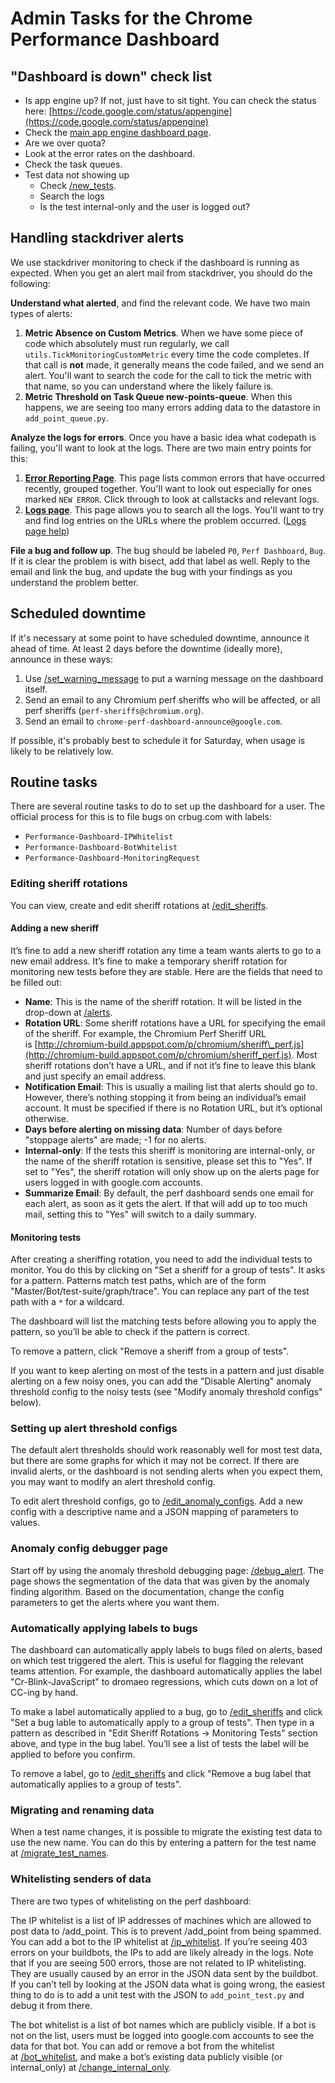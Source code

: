 # Admin Tasks for the Chrome Performance Dashboard

## "Dashboard is down" check list

- Is app engine up? If not, just have to sit tight. You can check the status
here: [https://code.google.com/status/appengine](https://code.google.com/status/appengine)
- Check the [main app engine dashboard page](https://console.developers.google.com/appengine?project=chromeperf&moduleId=default).
- Are we over quota?
- Look at the error rates on the dashboard.
- Check the task queues.
- Test data not showing up
  - Check [/new\_tests](https://chromeperf.appspot.com/new_tests).
  - Search the logs
  - Is the test internal-only and the user is logged out?

## Handling stackdriver alerts

We use stackdriver monitoring to check if the dashboard is running as expected.
When you get an alert mail from stackdriver, you should do the following:

**Understand what alerted**, and find the relevant code. We have two main types
of alerts:

1. **Metric Absence on Custom Metrics**. When we have some piece of code which
   absolutely must run regularly, we call `utils.TickMonitoringCustomMetric`
   every time the code completes. If that call is **not** made, it generally
   means the code failed, and we send an alert. You'll want to search the code
   for the call to tick the metric with that name, so you can understand where
   the likely failure is.
2. **Metric Threshold on Task Queue new-points-queue**. When this happens, we are
   seeing too many errors adding data to the datastore in `add_point_queue.py`.

**Analyze the logs for errors**. Once you have a basic idea what codepath is
failing, you'll want to look at the logs. There are two main entry points for
this:

1. **[Error Reporting Page](http://go/chromeperf-errors)**. This page
   lists common errors that have occurred recently, grouped together. You'll
   want to look out especially for ones marked `NEW ERROR`. Click through to
   look at callstacks and relevant logs.
2. **[Logs page](http://go/chromeperf-logs)**. This page allows you to search
   all the logs. You'll want to try and find log entries on the URLs where the
   problem occurred.
   ([Logs page help](https://cloud.google.com/logging/docs/view/logs_viewer))

**File a bug and follow up**. The bug should be labeled `P0`, `Perf Dashboard`,
`Bug`. If it is clear the problem is with bisect, add that label as well. Reply
to the email and link the bug, and update the bug with your findings as you
understand the problem better.

## Scheduled downtime

If it's necessary at some point to have scheduled downtime, announce
it ahead of time. At least 2 days before the downtime (ideally more),
announce in these ways:

 1. Use [/set\_warning\_message](https://chromeperf.appspot.com/set_warning_message) to
    put a warning message on the dashboard itself.
 2. Send an email to any Chromium perf sheriffs who will be affected,
    or all perf sheriffs (`perf-sheriffs@chromium.org`).
 3. Send an email to `chrome-perf-dashboard-announce@google.com`.

If possible, it's probably best to schedule it for Saturday, when usage
is likely to be relatively low.

## Routine tasks

There are several routine tasks to do to set up the dashboard for a
user. The official process for this is to file bugs on crbug.com
with labels:

- `Performance-Dashboard-IPWhitelist`
- `Performance-Dashboard-BotWhitelist`
- `Performance-Dashboard-MonitoringRequest`

### Editing sheriff rotations

You can view, create and edit sheriff rotations
at [/edit\_sheriffs](https://chromeperf.appspot.com/edit_sheriffs).

#### Adding a new sheriff

It’s fine to add a new sheriff rotation any time a team wants alerts
to go to a new email address. It’s fine to make a temporary sheriff
rotation for monitoring new tests before they are stable. Here are the
fields that need to be filled out:

 - **Name**: This is the name of the sheriff
   rotation. It will be listed in the drop-down
   at [/alerts](https://chromeperf.appspot.com/alerts).
 - **Rotation URL**: Some sheriff rotations have a URL for specifying
   the email of the sheriff. For example, the Chromium Perf Sheriff URL
   is [http://chromium-build.appspot.com/p/chromium/sheriff\_perf.js](http://chromium-build.appspot.com/p/chromium/sheriff_perf.js).
   Most sheriff rotations don’t have a URL, and if not it’s fine to leave
   this blank and just specify an email address.
 - **Notification Email**:
   This is usually a mailing list that alerts should go to. However,
   there’s nothing stopping it from being an individual’s email
   account. It must be specified if there is no Rotation URL, but it’s
   optional otherwise.
 - **Days before alerting on missing data**:
   Number of days before "stoppage alerts" are made; -1 for no alerts. 
 - **Internal-only**: If the tests this sheriff is monitoring are internal-only,
   or the name of the sheriff rotation is sensitive, please
   set this to "Yes". If set to "Yes", the sheriff rotation will only
   show up on the alerts page for users logged in with google.com accounts.
 - **Summarize Email**: By default, the perf dashboard sends one email
   for each alert, as soon as it gets the alert. If that will add up to
   too much mail, setting this to "Yes" will switch to a daily summary.

#### Monitoring tests

After creating a sheriffing rotation, you need to add the individual
tests to monitor. You do this by clicking on "Set a sheriff for a
group of tests". It asks for a pattern. Patterns match test paths,
which are of the form "Master/Bot/test-suite/graph/trace". You can replace
any part of the test path with a `*` for a wildcard.

The dashboard will list the matching tests before allowing you to apply
the pattern, so you’ll be able to check if the pattern is correct.

To remove a pattern, click "Remove a sheriff from a group of tests".

If you want to keep alerting on most of the tests in a pattern and
just disable alerting on a few noisy ones, you can add the "Disable
Alerting" anomaly threshold config to the noisy tests (see "Modify
anomaly threshold configs" below).

### Setting up alert threshold configs

The default alert thresholds should work reasonably well for most test
data, but there are some graphs for which it may not be correct. If
there are invalid alerts, or the dashboard is not sending alerts when
you expect them, you may want to modify an alert threshold config.

To edit alert threshold configs, go
to [/edit\_anomaly\_configs](https://chromeperf.appspot.com/edit_anomaly_configs).
Add a new config with a descriptive name and a JSON mapping of parameters
to values.

### Anomaly config debugger page

Start off by using the anomaly threshold debugging
page: [/debug\_alert](https://chromeperf.appspot.com/debug_alert). The
page shows the segmentation of the data that was given by the anomaly
finding algorithm. Based on the documentation, change the config
parameters to get the alerts where you want them.

### Automatically applying labels to bugs

The dashboard can automatically apply labels to bugs filed on alerts,
based on which test triggered the alert. This is useful for flagging
the relevant teams attention. For example, the dashboard automatically
applies the label "Cr-Blink-JavaScript" to dromaeo regressions,
which cuts down on a lot of CC-ing by hand.

To make a label automatically applied to a bug, go
to [/edit\_sheriffs](https://chromeperf.appspot.com/edit_sheriffs) and
click "Set a bug lable to automatically apply to a group of
tests". Then type in a pattern as described in "Edit Sheriff
Rotations -&gt; Monitoring Tests" section above, and type in the bug
label. You’ll see a list of tests the label will be applied to before
you confirm.

To remove a label, go
to [/edit\_sheriffs](https://chromeperf.appspot.com/edit_sheriffs) and
click "Remove a bug label that automatically applies to a group of
tests".

### Migrating and renaming data

When a test name changes, it is possible to migrate
the existing test data to use the new name. You
can do this by entering a pattern for the test name
at [/migrate\_test\_names](https://chromeperf.appspot.com/migrate_test_names).

### Whitelisting senders of data

There are two types of whitelisting on the perf dashboard:

The IP whitelist is a list of IP addresses of machines which
are allowed to post data to /add\_point. This is to prevent
/add\_point from being spammed. You can add a bot to the IP whitelist
at [/ip\_whitelist](https://chromeperf.appspot.com/ip_whitelist). If
you’re seeing 403 errors on your buildbots, the IPs to add are likely
already in the logs. Note that if you are seeing 500 errors, those are
not related to IP whitelisting. They are usually caused by an error in
the JSON data sent by the buildbot. If you can’t tell by looking at
the JSON data what is going wrong, the easiest thing to do is to add a
unit test with the JSON to `add_point_test.py` and debug it from there.

The bot whitelist is a list of bot names which are publicly visible. If a
bot is not on the list, users must be logged into google.com accounts to
see the data for that bot. You can add or remove a bot from the whitelist
at [/bot\_whitelist](https://chromeperf.appspot.com/bot_whitelist),
and make a bot’s existing data publicly visible (or internal\_only)
at [/change\_internal\_only](https://chromeperf.appspot.com/change_internal_only).
